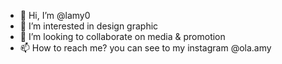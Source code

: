 - 👋 Hi, I’m @lamy0
- 👀 I’m interested in design graphic
- 💞️ I’m looking to collaborate on media & promotion
- 📫 How to reach me? you can see to my instagram @ola.amy

<!---
lamy0/lamy0 is a ✨ special ✨ repository because its `README.md` (this file) appears on your GitHub profile.
You can click the Preview link to take a look at your changes.
--->
